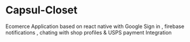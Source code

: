 # Capsul-Closet
Ecomerce Application based on react native with Google Sign in , firebase notifications , chating with shop profiles & USPS payment Integration
